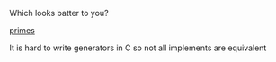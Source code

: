
Which looks batter to you?

[primes](./README.ong)

It is hard to write generators in C so not all implements are equivalent
